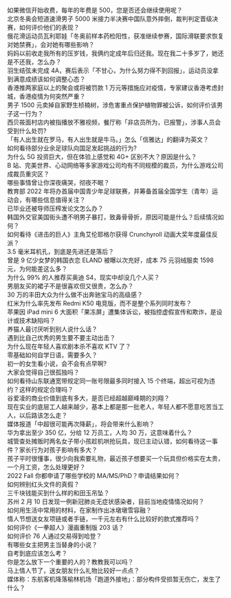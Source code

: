 如果微信开始收费，每年的年费是 500，您是否还会继续使用呢？  
北京冬奥会短道速滑男子 5000 米接力半决赛中国队意外摔倒，裁判判定晋级决赛，如何评价他们的表现？  
俄花滑运动员瓦利耶娃「冬奥前样本药检阳性，获准继续参赛，国际滑联要求恢复对她禁赛」，会对她有哪些影响？  
妈妈以前收走我所有的压岁钱，我俩约定成年后归还我。现在我二十多岁了，她还是不还我，怎么办？  
羽生结弦未完成 4A，赛后表示「不甘心，为什么努力得不到回报」，运动员没拿到满意成绩该如何调整心态？  
香港推两家庭以上的聚会或将被罚款 1 万元等措施应对疫情，专家建议香港考虑封城，香港疫情为何突然严重？  
男子 1500 元卖掉自家野生桢楠树，涉危害重点保护植物罪被公诉，如何评价该男子这一行为？  
西贝莜面村店内被指播放不雅视频，餐厅称「非店员所为，已报警」，涉事人员会受到什么处罚?  
「有人出生就在罗马，有人出生就是牛马。」怎么「信雅达」的翻译为英文？  
如何看待部分业余足球队向国足发起挑战的行为?  
为什么 5G 投资巨大，但在体验上感觉和 4G+ 区别不大？原因是什么？  
B 站、完美世界、心动网络等多家游戏公司均有不同规模的裁员，为什么游戏公司成裁员重灾区？  
哪些事情曾让你深夜痛哭，彻夜不眠？  
教育部 2022 年将办首届中国青少年足球联赛，并筹备首届全国学生（青年）运动会，有哪些信息值得关注？  
已毕业还被导师压榨发论文怎么办？  
韩国外交官美国街头遭不明男子暴打，致鼻骨骨折，原因可能是什么？后续情况如何？  
如何看待《进击的巨人》主角艾伦耶格尔获得 Crunchyroll 动画大奖年度最佳反派？  
3.5 毫米耳机孔，到底是先进还是落后？  
曾是 9 亿少女梦的韩国衣恋 ELAND 被曝以次充好，成本 75 元羽绒服卖 1598 元，为何能差这么多？  
为什么 99% 的人推荐买奥迪 S4，现实中却没几个人买？  
男朋友买的裙子不是很喜欢但又很贵，怎么办？  
30 万的丰田大众为什么做不出奔驰宝马的高级感？  
红米为什么率先发布 Redmi K50 电竞版，而不是整个系列同时发布？  
苹果因 iPad mini 6 大面积「果冻屏」遭集体诉讼，被指控虚假宣传和欺诈，是设计或技术缺陷吗？  
养猫人最讨厌听到别人说什么话？  
遇到比自己优秀的男生要不要主动出击？  
为什么现在年轻人喜欢剧本杀不喜欢 KTV 了？  
零基础如何自学日语，需要多久？  
初一的女生看小说，会不会有点早啊?  
大家会觉得自己很孤独吗？  
如何看待山东联通宽带规定同一账号限最多同时接入 15 个终端，超出可视为违约？这样的规定合理吗？  
谷爱凌的商业价值到底有多大，是否已经超越巅峰期的刘翔？  
现在实业的底层工人越来越少，基本上都是那一批老人，年轻人都不愿意吃苦当工人，以后路该怎么走？  
媒体报道「中超很可能再次降薪」，将会带来什么影响？  
华为拿出至少 350 亿，分给 12 万员工，人均 30 万，这意味着什么？  
城管查处摊贩时两名女子带小孩趁机哄抢玩具，现已主动认错，如何看待这一事件？家长行为对孩子影响有多大？  
孩子平时很懂事，很少向我索要礼物，最近孩子想要买一个玩具但价格实在太贵，一个月工资，怎么处理更好？  
2022 Fall 你都申请了哪些学校的 MA/MS/PhD？申请结果如何？  
如何辨别红头文件的真假？  
三千块钱能买到什么样的和田玉吊坠？  
苏州 2 月 10 日发现一例新冠肺炎无症状感染者，目前当地疫情情况如何？  
如何用生活中常用的材料，在家制作出冰墩墩雪容融？  
情人节想送女友项链或者手链，一千元左右有什么比较好的款式推荐吗？  
如何评价《一拳超人》漫画重制版 203 话？  
如何评价 76 人通过交易得到哈登？  
有哪些女主把男主当替身的小说？  
自考到底应该怎么考？  
你是怎么放下一个重要的人的？教教我可以吗？  
马上情人节了，送女朋友什么礼物比较好一点点？  
媒体称：东航客机降落榆林机场「跑道外接地」：部分构件受损暂无伤亡，发生了什么？  
